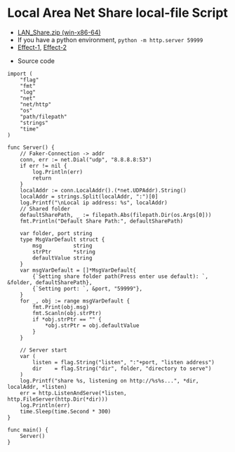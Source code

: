 
# Local Area Net Share local-file Script

- [LAN_Share.zip (win-x86-64)](https://github.com/linx-zhang/static/blob/main/tools/LAN_Share.zip)
- If you have a python environment, `python -m http.server 59999`
- [Effect-1](https://github.com/linx-zhang/static/blob/main/tools/LAN_Share20230602142355.png?raw=true),
[Effect-2](http://m.qpic.cn/psc?/V52HCgKy0b7Yhv1a5Lcc2Cuwq53oINm3/ruAMsa53pVQWN7FLK88i5hVVw6aqHpkyY6ynhdUb5b4h5EbL6uCk.ugW61VZMphE8i*1Q3EDR8ZkRE6BrauNmmhEsPP987JAirUl6KEQ1Ec!/b&bo=vgECAgAAAAADB50!&rf=viewer_4)

[//]: # (https://github.com/linx-zhang/static/blob/main/tools/LAN_Share20230602142355.png?raw=true)

- Source code

```golang
import (
	"flag"
	"fmt"
	"log"
	"net"
	"net/http"
	"os"
	"path/filepath"
	"strings"
	"time"
)

func Server() {
	// Faker-Connection -> addr
	conn, err := net.Dial("udp", "8.8.8.8:53")
	if err != nil {
		log.Println(err)
		return
	}
	localAddr := conn.LocalAddr().(*net.UDPAddr).String()
	localAddr = strings.Split(localAddr, ":")[0]
	log.Printf("\nLocal ip address: %s", localAddr)
	// Shared folder
	defaultSharePath, _ := filepath.Abs(filepath.Dir(os.Args[0]))
	fmt.Println("Default Share Path:", defaultSharePath)

	var folder, port string
	type MsgVarDefault struct {
		msg          string
		strPtr       *string
		defaultValue string
	}
	var msgVarDefault = []*MsgVarDefault{
		{`Setting share folder path(Press enter use default): `, &folder, defaultSharePath},
		{`Setting port: `, &port, "59999"},
	}
	for _, obj := range msgVarDefault {
		fmt.Print(obj.msg)
		fmt.Scanln(obj.strPtr)
		if *obj.strPtr == "" {
			*obj.strPtr = obj.defaultValue
		}
	}

	// Server start
	var (
		listen = flag.String("listen", ":"+port, "listen address")
		dir    = flag.String("dir", folder, "directory to serve")
	)
	log.Printf("share %s, listening on http://%s%s...", *dir, localAddr, *listen)
	err = http.ListenAndServe(*listen, http.FileServer(http.Dir(*dir)))
	log.Println(err)
	time.Sleep(time.Second * 300)
}

func main() {
	Server()
}

```